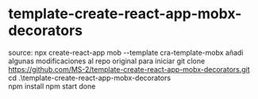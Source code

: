 # template-create-react-app-mobx-decorators
source: npx create-react-app mob --template cra-template-mobx 
añadi algunas modificaciones al repo original 
para iniciar
git clone https://github.com/MS-2/template-create-react-app-mobx-decorators.git
cd .\template-create-react-app-mobx-decorators\
npm install
npm start
done

